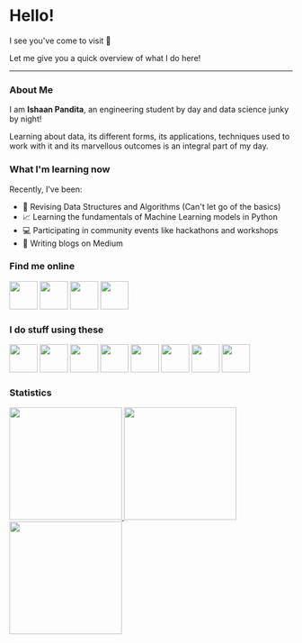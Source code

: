 # Hello!

I see you've come to visit 🤭

Let me give you a quick overview of what I do here!

---
<!--
**EmperorArthurIX/EmperorArthurIX** is a ✨ _special_ ✨ repository because its `README.md` (this file) appears on your GitHub profile.

Here are some ideas to get you started:

- 🔭 I’m currently working on ...
- 🌱 I’m currently learning ...
- 👯 I’m looking to collaborate on ...
- 🤔 I’m looking for help with ...
- 💬 Ask me about ...
- 📫 How to reach me: ...
- 😄 Pronouns: ...
- ⚡ Fun fact: ...
-->

### About Me
I am **Ishaan Pandita**, an engineering student by day and data science junky by night!

Learning about data, its different forms, its applications, techniques used to work with it and its marvellous outcomes is an integral part of my day.


### What I'm learning now

Recently, I've been:
- 📖 Revising Data Structures and Algorithms (Can't let go of the basics)
- 📈 Learning the fundamentals of Machine Learning models in Python
- 💻 Participating in community events like hackathons and workshops
- 📝 Writing blogs on Medium


### Find me online

<a href="https://linktr.ee/IshaanPandita"><img src="https://res.cloudinary.com/crunchbase-production/image/upload/c_lpad,f_auto,q_auto:eco,dpr_1/h90nveymaytblh5fldz8" height=50></a>
<a href="https://twitter.com/PanditaIshaan"><img src="https://1000logos.net/wp-content/uploads/2021/04/Twitter-logo.png" height=50></a>
<a href="https://www.linkedin.com/in/ishaan-sunita-pandita/"><img src="https://www.freepnglogos.com/uploads/official-linkedin-logo----17.png" height=50></a>
<a href="https://medium.com/@emperorarthurix"><img src="https://miro.medium.com/max/8978/1*s986xIGqhfsN8U--09_AdA.png" height=50></a>


### I do stuff using these

<a href="https://www.python.org/"><img src="https://upload.wikimedia.org/wikipedia/commons/thumb/c/c3/Python-logo-notext.svg/800px-Python-logo-notext.svg.png" height=50></a>
<a href="https://streamlit.io/"><img src="https://streamlit.io/images/brand/streamlit-logo-primary-colormark-darktext.png" height=50></a>
<a href="https://scikit-learn.org/"><img src="https://upload.wikimedia.org/wikipedia/commons/thumb/0/05/Scikit_learn_logo_small.svg/1200px-Scikit_learn_logo_small.svg.png" height=50></a>
<a href="https://pandas.pydata.org/"><img src="https://upload.wikimedia.org/wikipedia/commons/thumb/e/ed/Pandas_logo.svg/1200px-Pandas_logo.svg.png" height=50></a>
<a href="https://numpy.org/"><img src="https://user-images.githubusercontent.com/67586773/105040771-43887300-5a88-11eb-9f01-bee100b9ef22.png" height=50></a>
<a href="https://www.heroku.com/"><img src="http://softwareengineeringdaily.com/wp-content/uploads/2019/12/Heroku.png" height=50></a>
<a href="https://powerbi.microsoft.com/en-us/"><img src="https://upload.wikimedia.org/wikipedia/commons/thumb/c/cf/New_Power_BI_Logo.svg/630px-New_Power_BI_Logo.svg.png" height=50></a>
<a href="https://www.microsoft.com/en-in/microsoft-365/excel"><img src="https://is2-ssl.mzstatic.com/image/thumb/Purple126/v4/a8/fd/5a/a8fd5a84-c6f1-355f-3b9f-6e86598efaa3/XCEL.png/1200x630bb.png" height=50></a>


### Statistics

<a href="https://github.com/anuraghazra/github-readme-stats">
  <img src="https://github-readme-stats.vercel.app/api?username=emperorarthurix&show_icons=true&count_private=true" height="200"/>
</a>
<a href="https://github.com/anuraghazra/convoychat">
  <img src="https://github-readme-stats.vercel.app/api/top-langs/?username=emperorarthurix&layout=compact" height="200"/>
</a>
<a href="https://git.io/streak-stats">
  <img src="https://github-readme-streak-stats.herokuapp.com/?user=emperorarthurix" height="200"/>
</a>
